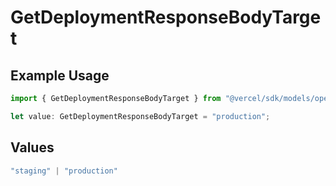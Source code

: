 # GetDeploymentResponseBodyTarget

## Example Usage

```typescript
import { GetDeploymentResponseBodyTarget } from "@vercel/sdk/models/operations/getdeployment.js";

let value: GetDeploymentResponseBodyTarget = "production";
```

## Values

```typescript
"staging" | "production"
```